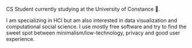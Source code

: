 CS Student currently studying at the University of Constance 🌊.

I am specializing in HCI but am also interested in data visualization and computational social science.
I use mostly free software and try to find the sweet spot between minimalism/low-technology, privacy and good user experience.

<!--
**paulenit/paulenit** is a ✨ _special_ ✨ repository because its `README.md` (this file) appears on your GitHub profile.

Here are some ideas to get you started:

- 🔭 I’m currently working on ...
- 🌱 I’m currently learning ...
- 👯 I’m looking to collaborate on ...
- 🤔 I’m looking for help with ...
- 💬 Ask me about ...
- 📫 How to reach me: ...
- 😄 Pronouns: ...
- ⚡ Fun fact: ...
-->
